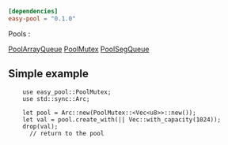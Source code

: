 ```toml
[dependencies]
easy-pool = "0.1.0"
```

Pools : 

<a href="https://docs.rs/easy-pool/0.1.0/easy_pool/pool_array_queue/struct.PoolArrayQueue.html">PoolArrayQueue</a>
<a href="https://docs.rs/easy-pool/0.1.0/easy_pool/pool_mutex/struct.PoolMutex.html">PoolMutex</a>
<a href="https://docs.rs/easy-pool/0.1.0/easy_pool/pool_seg_queue/struct.PoolSegQueue.html">PoolSegQueue</a>

## Simple example

```rust, no_run
    use easy_pool::PoolMutex;
    use std::sync::Arc;

    let pool = Arc::new(PoolMutex::<Vec<u8>>::new());
    let val = pool.create_with(|| Vec::with_capacity(1024));
    drop(val);
      // return to the pool
```
